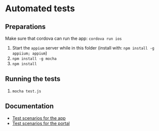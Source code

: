 Automated tests
===============

Preparations
------------

Make sure that cordova can run the app: `cordova run ios`

1. Start the `appium` server while in this folder (install with: `npm install -g appiium; appium`)
2. `npm install -g mocha`
3. `npm install`


Running the tests
-----------------

1. `mocha test.js`


Documentation
-------------

* [Test scenarios for the app](./APP.md)
* [Test scenarios for the portal](./PORTAL.md)